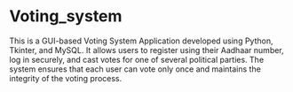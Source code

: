 # Voting_system
This is a GUI-based Voting System Application developed using Python, Tkinter, and MySQL. It allows users to register using their Aadhaar number, log in securely, and cast votes for one of several political parties. The system ensures that each user can vote only once and maintains the integrity of the voting process.
